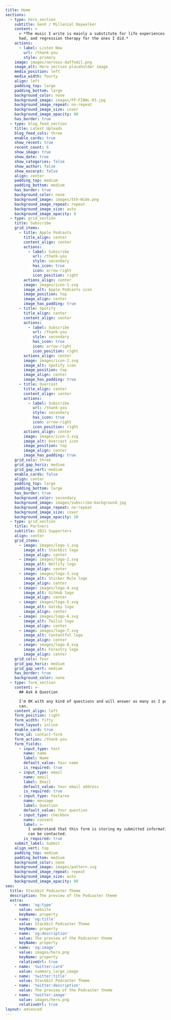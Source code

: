 ```yaml
---
title: Home
sections:
  - type: hero_section
    subtitle: GenX / Millenial Daywalker
    content: >
      > *The music I write is mainly a substitute for life experiences I never
      had, and regression therapy for the ones I did.*
    actions:
      - label: Listen Now
        url: /thank-you
        style: primary
    image: images/nervous-daffodil.png
    image_alt: Hero section placeholder image
    media_position: left
    media_width: fourty
    align: left
    padding_top: large
    padding_bottom: large
    background_color: none
    background_image: images/FP-FINAL-03.jpg
    background_image_repeat: no-repeat
    background_image_size: cover
    background_image_opacity: 90
    has_border: true
  - type: blog_feed_section
    title: Latest Uploads
    blog_feed_cols: three
    enable_cards: true
    show_recent: true
    recent_count: 6
    show_image: true
    show_date: true
    show_categories: false
    show_author: false
    show_excerpt: false
    align: center
    padding_top: medium
    padding_bottom: medium
    has_border: true
    background_color: none
    background_image: images/5th-Wide.png
    background_image_repeat: repeat
    background_image_size: auto
    background_image_opacity: 8
  - type: grid_section
    title: Subscribe
    grid_items:
      - title: Apple Podcasts
        title_align: center
        content_align: center
        actions:
          - label: Subscribe
            url: /thank-you
            style: secondary
            has_icon: true
            icon: arrow-right
            icon_position: right
        actions_align: center
        image: images/icon-1.svg
        image_alt: Apple Podcasts icon
        image_position: top
        image_align: center
        image_has_padding: true
      - title: Spotify
        title_align: center
        content_align: center
        actions:
          - label: Subscribe
            url: /thank-you
            style: secondary
            has_icon: true
            icon: arrow-right
            icon_position: right
        actions_align: center
        image: images/icon-2.svg
        image_alt: Spotify icon
        image_position: top
        image_align: center
        image_has_padding: true
      - title: Overcast
        title_align: center
        content_align: center
        actions:
          - label: Subscribe
            url: /thank-you
            style: secondary
            has_icon: true
            icon: arrow-right
            icon_position: right
        actions_align: center
        image: images/icon-3.svg
        image_alt: Overcast icon
        image_position: top
        image_align: center
        image_has_padding: true
    grid_cols: three
    grid_gap_horiz: medium
    grid_gap_vert: medium
    enable_cards: false
    align: center
    padding_top: large
    padding_bottom: large
    has_border: true
    background_color: secondary
    background_image: images/subscribe-background.jpg
    background_image_repeat: no-repeat
    background_image_size: cover
    background_image_opacity: 10
  - type: grid_section
    title: Partners
    subtitle: 2021 Supporters
    align: center
    grid_items:
      - image: images/logo-1.svg
        image_alt: Stackbit logo
        image_align: center
      - image: images/logo-2.svg
        image_alt: Netlify logo
        image_align: center
      - image: images/logo-3.svg
        image_alt: Sticker Mule logo
        image_align: center
      - image: images/logo-4.svg
        image_alt: GitHub logo
        image_align: center
      - image: images/logo-5.svg
        image_alt: Gatsby logo
        image_align: center
      - image: images/logo-6.svg
        image_alt: Twilio logo
        image_align: center
      - image: images/logo-7.svg
        image_alt: Contentful logo
        image_align: center
      - image: images/logo-8.svg
        image_alt: Forestry logo
        image_align: center
    grid_cols: four
    grid_gap_horiz: medium
    grid_gap_vert: medium
    has_border: true
    background_color: none
  - type: form_section
    content: >-
      ## Ask A Question

      I'm OK with any kind of questions and will answer as many as I possibly
      can.
    content_align: left
    form_position: right
    form_width: fifty
    form_layout: inline
    enable_card: true
    form_id: contact-form
    form_action: /thank-you
    form_fields:
      - input_type: text
        name: name
        label: Name
        default_value: Your name
        is_required: true
      - input_type: email
        name: email
        label: Email
        default_value: Your email address
        is_required: true
      - input_type: textarea
        name: message
        label: Question
        default_value: Your question
      - input_type: checkbox
        name: consent
        label: >-
          I understand that this form is storing my submitted information so I
          can be contacted.
        is_required: true
    submit_label: Submit
    align_vert: top
    padding_top: medium
    padding_bottom: medium
    background_color: none
    background_image: images/pattern.svg
    background_image_repeat: repeat
    background_image_size: auto
    background_image_opacity: 98
seo:
  title: Stackbit Podcaster Theme
  description: The preview of the Podcaster theme
  extra:
    - name: 'og:type'
      value: website
      keyName: property
    - name: 'og:title'
      value: Stackbit Podcaster Theme
      keyName: property
    - name: 'og:description'
      value: The preview of the Podcaster theme
      keyName: property
    - name: 'og:image'
      value: images/hero.png
      keyName: property
      relativeUrl: true
    - name: 'twitter:card'
      value: summary_large_image
    - name: 'twitter:title'
      value: Stackbit Podcaster Theme
    - name: 'twitter:description'
      value: The preview of the Podcaster theme
    - name: 'twitter:image'
      value: images/hero.png
      relativeUrl: true
layout: advanced
---
```

